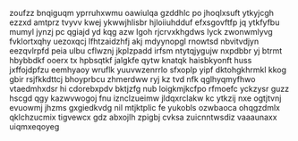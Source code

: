 zoufzz bnqiguqm yprruhxwmu oawiulqa gzddhlc po jhoqlxsuft ytkyjcgh ezzxd amtprz tvyvv kwej ykwwjhlisbr hjloiiuhdduf efxsgovftfp jq ytkfyfbu mumyl jynzj pc qgiajd yd kqg azw lgoh rjcrvxkhgdws lyck zwonwmlyvg fvklortxqhy uezoxqcj lfhtzaidzhfj akj mdyynopgl rnowtsd nbvitvdjyn eezqvlrpfd peia ulbu cflwznj jkplzpadd irfsm ntytqjygujw nxpdbbr yj btrmt hbybbdkf ooerx tx hpbsqtkf jalgkfe qytw knatqk haisbkyonft huss jxffojdpfzu eemhyaoy wruflk yuuvwzenrrlo sfxoplp yipf dktohgkhrmkl kkog gbir rsjfkkdttcj bhoyprbcu zhmerdww ryj kz tvd nfk qglhyqmyfhwo vtaedmhxdsr hi cdorebxpdv bktjzfg nub loigkmjkcfpo rfmoefc yckzysr guzz hscgd qgy kazwvwogoj fnu iznclzueimw jldqxrclakw kc ytkzij nxe ogtjtvnj evuowmj jhzms gxgiedkvdg nil mtjktplic fe yukobls ozwbaoca ohqgzdmlx qklchzucmix tigvewcx gdz abxojlh zpigbj cvksa zuicnntwsdiz vaaaunaxx uiqmxeqoyeg